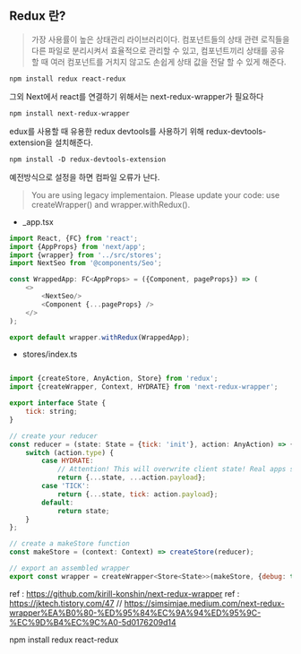 ## Redux 란?
>가장 사용률이 높은 상태관리 라이브러리이다. 컴포넌트들의 상태 관련 로직들을 다른 파일로 분리시켜서 효율적으로 관리할 수 있고, 컴포넌트끼리 상태를 공유할 때 여러 컴포넌트를 거치지 않고도 손쉽게 상태 값을 전달 할 수 있게 해준다.

```
npm install redux react-redux
```

그외 Next에서 react를 연결하기 위해서는 next-redux-wrapper가 필요하다

```
npm install next-redux-wrapper
```

edux를 사용할 때 유용한 redux devtools를 사용하기 위해 redux-devtools-extension을 설치해준다.

```
npm install -D redux-devtools-extension
```

예전방식으로 설정을 하면 컴파일 오류가 난다.
> You are using legacy implementaion. Please update your code: use createWrapper() and wrapper.withRedux().

+ _app.tsx

```js
import React, {FC} from 'react';
import {AppProps} from 'next/app';
import {wrapper} from '../src/stores';
import NextSeo from '@components/Seo';

const WrappedApp: FC<AppProps> = ({Component, pageProps}) => (
    <>
        <NextSeo/>
        <Component {...pageProps} />
    </>
);

export default wrapper.withRedux(WrappedApp);
```

+ stores/index.ts

```js

import {createStore, AnyAction, Store} from 'redux';
import {createWrapper, Context, HYDRATE} from 'next-redux-wrapper';

export interface State {
    tick: string;
}

// create your reducer
const reducer = (state: State = {tick: 'init'}, action: AnyAction) => {
    switch (action.type) {
        case HYDRATE:
            // Attention! This will overwrite client state! Real apps should use proper reconciliation.
            return {...state, ...action.payload};
        case 'TICK':
            return {...state, tick: action.payload};
        default:
            return state;
    }
};

// create a makeStore function
const makeStore = (context: Context) => createStore(reducer);

// export an assembled wrapper
export const wrapper = createWrapper<Store<State>>(makeStore, {debug: true});
```
ref : https://github.com/kirill-konshin/next-redux-wrapper
ref : https://jktech.tistory.com/47
// https://simsimjae.medium.com/next-redux-wrapper%EA%B0%80-%ED%95%84%EC%9A%94%ED%95%9C-%EC%9D%B4%EC%9C%A0-5d0176209d14

npm install redux react-redux
